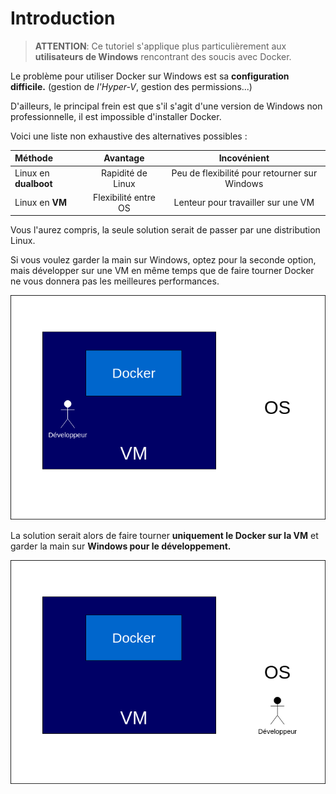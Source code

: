 # Introduction

> **ATTENTION**: Ce tutoriel s'applique plus particulièrement aux **utilisateurs de Windows** rencontrant des soucis avec Docker.

Le problème pour utiliser Docker sur Windows est sa **configuration difficile.** (gestion de *l'Hyper-V*, gestion des permissions...)

D'ailleurs, le principal frein est que s'il s'agit d'une version de Windows non professionnelle, il est impossible d'installer Docker.

Voici une liste non exhaustive des alternatives possibles : 

| Méthode       | Avantage     |Incovénient|
| :------------- | :----------:| :----------:|
|  Linux en **dualboot** | Rapidité de Linux | Peu de flexibilité pour retourner sur Windows
|  Linux en **VM**  | Flexibilité entre OS | Lenteur pour travailler sur une VM

Vous l'aurez compris, la seule solution serait de passer par une distribution Linux. 

Si vous voulez garder la main sur Windows, optez pour la seconde option, mais développer sur une VM en même temps que de faire tourner Docker ne vous donnera pas les meilleures performances.

<img src="assets/img/case1.png" alt="ancienne architecture">

La solution serait alors de faire tourner **uniquement le Docker sur la VM** et garder la main sur **Windows pour le développement.**

<img src="assets/img/case2.png" alt="nouvelle architecture">



